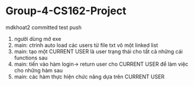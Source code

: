 # Group-4-CS162-Project
mdkhoat2 committed
test push
1. người dùng mở exe
2. main: ctrinh auto load các users từ file txt vô một linked list
3. main: tạo một CURRENT USER là user trạng thái cho tất cả những cái functions sau
4. main: tiến vào hàm login-> return user cho CURRENT USER để làm việc cho những hàm sau
5. main: các hàm thực hiện chức năng dựa trên CURRENT USER